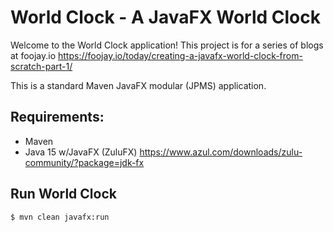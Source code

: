 # World Clock - A JavaFX World Clock
Welcome to the World Clock application! This project is for a series of blogs at foojay.io 
https://foojay.io/today/creating-a-javafx-world-clock-from-scratch-part-1/

This is a standard Maven JavaFX modular (JPMS) application.

## Requirements:
- Maven
- Java 15 w/JavaFX (ZuluFX) https://www.azul.com/downloads/zulu-community/?package=jdk-fx

## Run World Clock

`$ mvn clean javafx:run`


